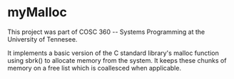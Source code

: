 # myMalloc 

This project was part of COSC 360 -- Systems Programming at the University of Tennesee. 

It implements a basic version of the C standard library's malloc function using sbrk() to allocate memory from the system. It keeps these chunks of memory on a free list which is coallesced when applicable.
